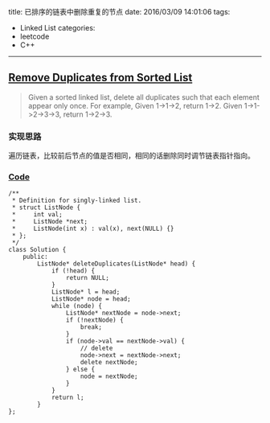 title: 已排序的链表中删除重复的节点
date: 2016/03/09 14:01:06
tags:
- Linked List
categories:
- leetcode
- C++

---
## [Remove Duplicates from Sorted List](https://leetcode.com/problems/remove-duplicates-from-sorted-list/)
> Given a sorted linked list, delete all duplicates such that each element appear only once.
> For example,
> Given 1->1->2, return 1->2.
> Given 1->1->2->3->3, return 1->2->3.

### 实现思路
遍历链表，比较前后节点的值是否相同，相同的话删除同时调节链表指针指向。

### [Code](https://github.com/Finalcheat/leetcode/blob/master/src/Remove-Duplicates-from-Sorted-List.cpp)
```
/**
 * Definition for singly-linked list.
 * struct ListNode {
 *     int val;
 *     ListNode *next;
 *     ListNode(int x) : val(x), next(NULL) {}
 * };
 */
class Solution {
    public:
        ListNode* deleteDuplicates(ListNode* head) {
            if (!head) {
                return NULL;
            }
            ListNode* l = head;
            ListNode* node = head;
            while (node) {
                ListNode* nextNode = node->next;
                if (!nextNode) {
                    break;
                }
                if (node->val == nextNode->val) {
                    // delete
                    node->next = nextNode->next;
                    delete nextNode;
                } else {
                    node = nextNode;
                }
            }
            return l;
        }
};
```
